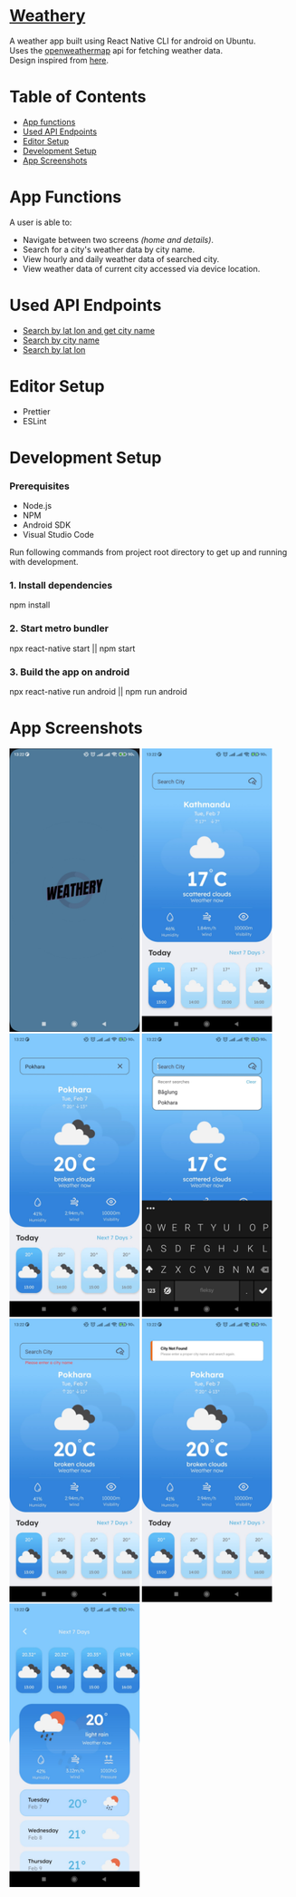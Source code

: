# [Weathery](<(https://www.youtube.com/watch?v=MiDxQqfvBuY&t=8s)>)

A weather app built using React Native CLI for android on Ubuntu.  
Uses the [openweathermap](https://openweathermap.org/) api for fetching weather data.  
Design inspired from [here](https://www.behance.net/gallery/138332467/Weather-App?tracking_source=search_projects%7Cweather+app).

# Table of Contents

- [App functions](#app-functions)
- [Used API Endpoints](#used-api-endpoints)
- [Editor Setup](#editor-setup)
- [Development Setup](#development-setup)
- [App Screenshots](#app-screenshots)

# App Functions

A user is able to:

- Navigate between two screens _(home and details)_.
- Search for a city's weather data by city name.
- View hourly and daily weather data of searched city.
- View weather data of current city accessed via device location.

# Used API Endpoints

- [Search by lat lon and get city name](https://api.openweathermap.org/data/2.5/weather?lat=27.7172&lon=85.3240&units=metric&appid=id)
- [Search by city name](https://api.openweathermap.org/data/2.5/forecast?q=kathmandu&units=metric&appid=id)
- [Search by lat lon](https://api.openweathermap.org/data/2.5/onecall?lat=27.7172&lon=85.3240&appid=id)

# Editor Setup

- Prettier
- ESLint

# Development Setup

### Prerequisites

- Node.js
- NPM
- Android SDK
- Visual Studio Code

Run following commands from project root directory to get up and running with development.

### 1. Install dependencies

npm install

### 2. Start metro bundler

npx react-native start || npm start

### 3. Build the app on android

npx react-native run android || npm run android

# App Screenshots

<img src="src/assets/screenshots/6.jpg" width="230" height="500" />
<img src="src/assets/screenshots/1.jpg" width="230" height="500" />
<img src="src/assets/screenshots/5.jpg" width="230" height="500" />
<img src="src/assets/screenshots/2.jpg" width="230" height="500" />
<img src="src/assets/screenshots/3.jpg" width="230" height="500" />
<img src="src/assets/screenshots/4.jpg" width="230" height="500" />
<img src="src/assets/screenshots/7.jpg" width="230" height="500" />
